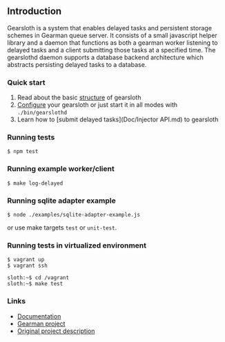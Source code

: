 
## Introduction

Gearsloth is a system that enables delayed tasks and persistent storage schemes
in Gearman queue server. It consists of a small javascript helper library and a
daemon that functions as both a gearman worker listening to delayed tasks and a
client submitting those tasks at a specified time. The gearslothd daemon
supports a database backend architecture which abstracts persisting delayed
tasks to a database.

### Quick start

1. Read about the basic [structure](Doc/Structure.md) of gearsloth
2. [Configure](Doc/Configuration.md) your gearsloth or just start it in all modes with `./bin/gearslothd`
3. Learn how to [submit delayed tasks](Doc/Injector API.md) to gearsloth


### Running tests

    $ npm test

### Running example worker/client

    $ make log-delayed

### Running sqlite adapter example

    $ node ./examples/sqlite-adapter-example.js

or use make targets `test` or `unit-test`.

### Running tests in virtualized environment

    $ vagrant up
    $ vagrant ssh

    sloth:~$ cd /vagrant
    sloth:~$ make test

### Links
 
 * [Documentation](Doc)
 * [Gearman project](http://gearman.org)
 * [Original project description](Doc/legacy-description.md)
